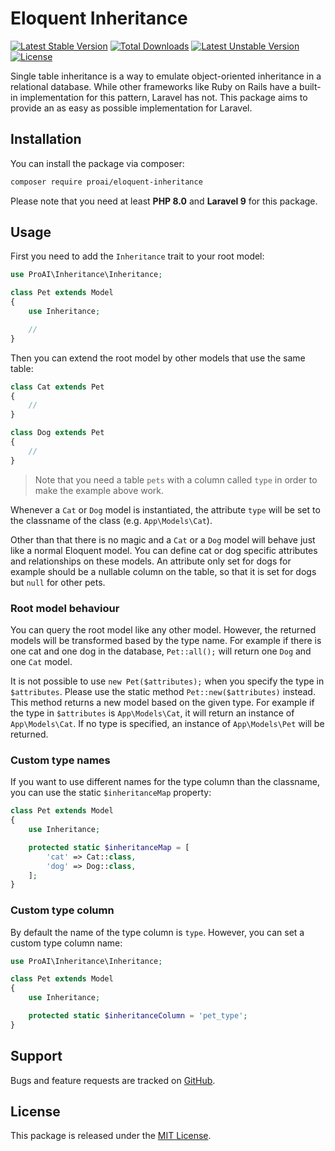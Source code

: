 # Eloquent Inheritance

[![Latest Stable Version](https://poser.pugx.org/proai/eloquent-inheritance/v/stable)](https://packagist.org/packages/proai/eloquent-inheritance) [![Total Downloads](https://poser.pugx.org/proai/eloquent-inheritance/downloads)](https://packagist.org/packages/proai/eloquent-inheritance) [![Latest Unstable Version](https://poser.pugx.org/proai/eloquent-inheritance/v/unstable)](https://packagist.org/packages/proai/eloquent-inheritance) [![License](https://poser.pugx.org/proai/eloquent-inheritance/license)](https://packagist.org/packages/proai/eloquent-inheritance)

Single table inheritance is a way to emulate object-oriented inheritance in a relational database. While other frameworks like Ruby on Rails have a built-in implementation for this pattern, Laravel has not. This package aims to provide an as easy as possible implementation for Laravel.

## Installation

You can install the package via composer:

```bash
composer require proai/eloquent-inheritance
```

Please note that you need at least **PHP 8.0** and **Laravel 9** for this package.

## Usage

First you need to add the `Inheritance` trait to your root model:

```php
use ProAI\Inheritance\Inheritance;

class Pet extends Model
{
    use Inheritance;

    //
}
```

Then you can extend the root model by other models that use the same table:

```php
class Cat extends Pet
{
    //
}

class Dog extends Pet
{
    //
}
```

> Note that you need a table `pets` with a column called `type` in order to make the example above work.

Whenever a `Cat` or `Dog` model is instantiated, the attribute `type` will be set to the classname of the class (e.g. `App\Models\Cat`).

Other than that there is no magic and a `Cat` or a `Dog` model will behave just like a normal Eloquent model. You can define cat or dog specific attributes and relationships on these models. An attribute only set for dogs for example should be a nullable column on the table, so that it is set for dogs but `null` for other pets.

### Root model behaviour

You can query the root model like any other model. However, the returned models will be transformed based by the type name. For example if there is one cat and one dog in the database, `Pet::all();` will return one `Dog` and one `Cat` model.

It is not possible to use `new Pet($attributes);` when you specify the type in `$attributes`. Please use the static method `Pet::new($attributes)` instead. This method returns a new model based on the given type. For example if the type in `$attributes` is `App\Models\Cat`, it will return an instance of `App\Models\Cat`. If no type is specified, an instance of `App\Models\Pet` will be returned.

### Custom type names

If you want to use different names for the type column than the classname, you can use the static `$inheritanceMap` property:

```php
class Pet extends Model
{
    use Inheritance;

    protected static $inheritanceMap = [
        'cat' => Cat::class,
        'dog' => Dog::class,
    ];
}
```

### Custom type column

By default the name of the type column is `type`. However, you can set a custom type column name:

```php
use ProAI\Inheritance\Inheritance;

class Pet extends Model
{
    use Inheritance;

    protected static $inheritanceColumn = 'pet_type';
}
```

## Support

Bugs and feature requests are tracked on [GitHub](https://github.com/proai/eloquent-inheritance/issues).

## License

This package is released under the [MIT License](LICENSE).
